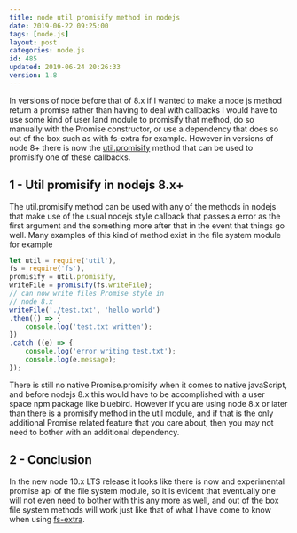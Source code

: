 ```yaml
---
title: node util promisify method in nodejs
date: 2019-06-22 09:25:00
tags: [node.js]
layout: post
categories: node.js
id: 485
updated: 2019-06-24 20:26:33
version: 1.8
---
```


In versions of node before that of 8.x if I wanted to make a node js method return a promise rather than having to deal with callbacks I would have to use some kind of user land module to promisify that method, do so manually with the Promise constructor, or use a dependency that does so out of the box such as with fs-extra for example. However in versions of node 8+ there is now the [util.promisify](https://nodejs.org/dist/latest-v8.x/docs/api/util.html#util_util_promisify_original) method that can be used to promisify one of these callbacks.

<!-- more -->

## 1 - Util promisify in nodejs 8.x+

The util.promisify method can be used with any of the methods in nodejs that make use of the usual nodejs style callback that passes a error as the first argument and the something more after that in the event that things go well. Many examples of this kind of method exist in the file system module for example

```js
let util = require('util'),
fs = require('fs'),
promisify = util.promisify,
writeFile = promisify(fs.writeFile);
// can now write files Promise style in
// node 8.x
writeFile('./test.txt', 'hello world')
.then(() => {
    console.log('test.txt written');
})
.catch ((e) => {
    console.log('error writing test.txt');
    console.log(e.message);
});
```

There is still no native Promise.promisify when it comes to native javaScript, and before nodejs 8.x this would have to be accomplished with a user space npm package like bluebird. However if you are using node 8.x or later than there is a promisify method in the util module, and if that is the only additional Promise related feature that you care about, then you may not need to bother with an additional dependency.

## 2 - Conclusion

In the new node 10.x LTS release it looks like there is now and experimental promise api of the file system module, so it is evident that eventually one will not even need to bother with this any more as well, and out of the box file system methods will work just like that of what I have come to know when using [fs-extra](/2018/01/08/nodejs-fs-extra/). 